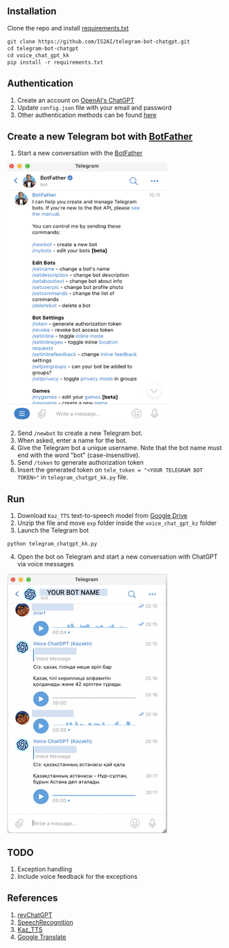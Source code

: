 ## Installation
Clone the repo and install [requirements.txt](https://github.com/IS2AI/telegram-bot-chatgpt/blob/main/voice_chat_gpt_kk/requirements.txt)
```
git clone https://github.com/IS2AI/telegram-bot-chatgpt.git
cd telegram-bot-chatgpt
cd voice_chat_gpt_kk
pip install -r requirements.txt
```
## Authentication 
1) Create an account on [OpenAI's ChatGPT](https://chat.openai.com)
2) Update ```config.json``` file with your email and password
3) Other authentication methods can be found [here](https://github.com/acheong08/ChatGPT)

## Create a new Telegram bot with [BotFather](https://telegram.me/botfather)
1) Start a new conversation with the [BotFather](https://telegram.me/botfather)
<img src = "https://github.com/IS2AI/telegram-bot-chatgpt/blob/main/botfather.png?raw=true" width="370" height="600">

2) Send ```/newbot``` to create a new Telegram bot.
3) When asked, enter a name for the bot.
4) Give the Telegram bot a unique username. Note that the bot name must end with the word "bot" (case-insensitive).
5) Send ```/token``` to generate authorization token
6) Insert the generated token on ```tele_token = "<YOUR TELEGRAM BOT TOKEN>"``` in ```telegram_chatgpt_kk.py``` file.

## Run
1) Download ```Kaz_TTS``` text-to-speech model from [Google Drive](https://drive.google.com/file/d/1jdoY7nxGeoscWgceWMYGQKqDAboHpGU3/view?usp=share_link)
2) Unzip the file and move ```exp``` folder inside the ```voice_chat_gpt_kz``` folder
3) Launch the Telegram bot
```
python telegram_chatgpt_kk.py
```
4) Open the bot on Telegram and start a new conversation with ChatGPT via voice messages
<img src = "https://github.com/IS2AI/telegram-bot-chatgpt/blob/main/voice_chat_gpt_kz/telegram%20kk.png?raw=true" width="370" height="600">

## TODO
1) Exception handling
2) Include voice feedback for the exceptions

## References
1) [revChatGPT](https://github.com/acheong08/ChatGPT)
2) [SpeechRecognition](https://github.com/Uberi/speech_recognition)
3) [Kaz_TTS](https://github.com/IS2AI/Kazakh_TTS)
4) [Google Translate](https://github.com/ssut/py-googletrans)
